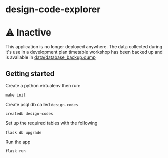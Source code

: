 # design-code-explorer

# ⚠️ Inactive

This application is no longer deployed anywhere. The data collected during it's use in a development plan timetable workshop has
been backed up and is available in [data/database_backup.dump](data/database_backup.dump)


## Getting started

Create a python virtualenv then run:

    make init

Create psql db called `design-codes`

```
createdb design-codes
```

Set up the required tables with the following

```
flask db upgrade
```

Run the app

    flask run
